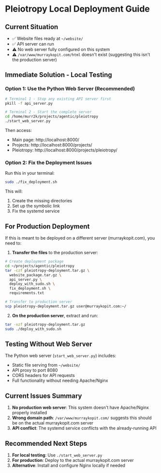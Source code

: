 # Pleiotropy Local Deployment Guide

## Current Situation
- ✅ Website files ready at `~/website/`
- ✅ API server can run
- ⚠️ No web server fully configured on this system
- ⚠️ `/var/www/murraykopit.com/html` doesn't exist (suggesting this isn't the production server)

## Immediate Solution - Local Testing

### Option 1: Use the Python Web Server (Recommended)
```bash
# Terminal 1 - Stop any existing API server first
pkill -f api_server.py

# Terminal 2 - Start the complete server
cd /home/murr2k/projects/agentic/pleiotropy
./start_web_server.py
```

Then access:
- Main page: http://localhost:8000/
- Projects: http://localhost:8000/projects/
- Pleiotropy: http://localhost:8000/projects/pleiotropy/

### Option 2: Fix the Deployment Issues
Run this in your terminal:
```bash
sudo ./fix_deployment.sh
```

This will:
1. Create the missing directories
2. Set up the symbolic link
3. Fix the systemd service

## For Production Deployment

If this is meant to be deployed on a different server (murraykopit.com), you need to:

1. **Transfer the files** to the production server:
```bash
# Create deployment package
cd ~/projects/agentic/pleiotropy
tar -czf pleiotropy-deployment.tar.gz \
  website_package.tar.gz \
  api_server.py \
  deploy_with_sudo.sh \
  fix_deployment.sh \
  requirements.txt

# Transfer to production server
scp pleiotropy-deployment.tar.gz user@murraykopit.com:~/
```

2. **On the production server**, extract and run:
```bash
tar -xzf pleiotropy-deployment.tar.gz
sudo ./deploy_with_sudo.sh
```

## Testing Without Web Server

The Python web server (`start_web_server.py`) includes:
- Static file serving from `~/website/`
- API proxy to port 8080
- CORS headers for API requests
- Full functionality without needing Apache/Nginx

## Current Issues Summary

1. **No production web server**: This system doesn't have Apache/Nginx properly installed
2. **Wrong domain path**: `/var/www/murraykopit.com/` suggests this should be on the actual murraykopit.com server
3. **API conflict**: The systemd service conflicts with the already-running API

## Recommended Next Steps

1. **For local testing**: Use `./start_web_server.py`
2. **For production**: Deploy to the actual murraykopit.com server
3. **Alternative**: Install and configure Nginx locally if needed